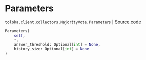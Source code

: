 # Parameters
`toloka.client.collectors.MajorityVote.Parameters` | [Source code](https://github.com/Toloka/toloka-kit/blob/v1.2.2/src/client/collectors.py#L445)

```python
Parameters(
    self,
    *,
    answer_threshold: Optional[int] = None,
    history_size: Optional[int] = None
)
```

